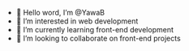 - 👋 Hello word, I’m @YawaB
- 👀 I’m interested in web development
- 🌱 I’m currently learning front-end development
- 💞️ I’m looking to collaborate on  front-end projects


<!---
YawaB/YawaB is a ✨ special ✨ repository because its `README.md` (this file) appears on your GitHub profile.
You can click the Preview link to take a look at your changes.
--->
